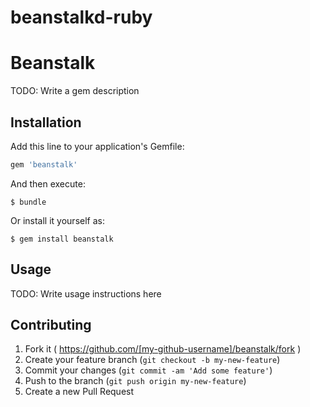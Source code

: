 beanstalkd-ruby
===============


# Beanstalk

TODO: Write a gem description

## Installation

Add this line to your application's Gemfile:

```ruby
gem 'beanstalk'
```

And then execute:

    $ bundle

Or install it yourself as:

    $ gem install beanstalk

## Usage

TODO: Write usage instructions here

## Contributing

1. Fork it ( https://github.com/[my-github-username]/beanstalk/fork )
2. Create your feature branch (`git checkout -b my-new-feature`)
3. Commit your changes (`git commit -am 'Add some feature'`)
4. Push to the branch (`git push origin my-new-feature`)
5. Create a new Pull Request

